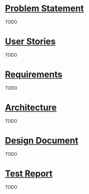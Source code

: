 <!--
SPDX-FileCopyrightText: 2023 Jason Pena <jasonpena@awkless.com>
SPDX-License-Identifier: MIT
-->

# [Problem Statement]

TODO

# [User Stories]

TODO

# [Requirements]

TODO

# [Architecture]

TODO

# [Design Document]

TODO

# [Test Report]

TODO

[Problem Statement]: https://github.com/awkless/chip-8/blob/main/docs/problem.md
[User Stories]: https://github.com/awkless/chip-8/blob/main/docs/userstories.md
[Requirements]: https://github.com/awkless/chip-8/blob/main/docs/requirements.md
[architecture]: https://github.com/awkless/chip-8/blob/main/docs/architecture.md
[Design Document]: https://github.com/awkless/chip-8/blob/main/docs/design.md
[Test Report]: https://github.com/awkless/chip-8/blob/main/docs/testreport.md
